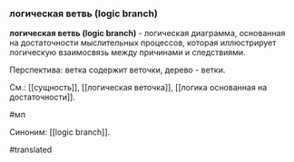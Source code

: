 ### логическая ветвь (logic branch)

**логическая ветвь (logic branch)** - логическая диаграмма, основанная на достаточности мыслительных процессов, которая иллюстрирует логическую взаимосвязь между причинами и следствиями.

Перспектива: ветка содержит веточки, дерево - ветки.

См.: [[сущность]], [[логическая веточка]], [[логика основанная на достаточности]].

#мп

Синоним: [[logic branch]].

#translated
